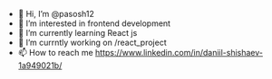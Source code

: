 - 👋 Hi, I’m @pasosh12
- 👀 I’m interested in frontend development
- 🌱 I’m currently learning React js
- 💞️ I’m currntly working on /react_project
- 📫 How to reach me https://www.linkedin.com/in/daniil-shishaev-1a949021b/

<!---
pasosh12/pasosh12 is a ✨ special ✨ repository because its `README.md` (this file) appears on your GitHub profile.
You can click the Preview link to take a look at your changes.
--->

